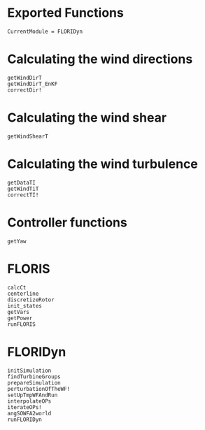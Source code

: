 # Exported Functions

```@meta
CurrentModule = FLORIDyn
```

# Calculating the wind directions
```@docs
getWindDirT
getWindDirT_EnKF
correctDir!
```

# Calculating the wind shear
```@docs
getWindShearT
```

# Calculating the wind turbulence
```@docs
getDataTI
getWindTiT
correctTI!
```

# Controller functions
```@docs
getYaw
```

# FLORIS
```@docs
calcCt
centerline
discretizeRotor
init_states
getVars
getPower
runFLORIS
```

# FLORIDyn
```@docs
initSimulation
findTurbineGroups
prepareSimulation
perturbationOfTheWF!
setUpTmpWFAndRun
interpolateOPs
iterateOPs!
angSOWFA2world
runFLORIDyn
```

